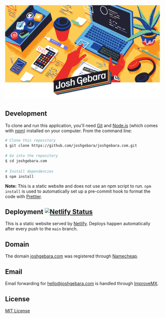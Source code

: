 <h1 align="center">
  <img src="./assets/img/backgroundWithLogo.png" alt="Josh Gebara" width="1000">
</h1>

## Development

To clone and run this application, you'll need [Git](https://git-scm.com) and [Node.js](https://nodejs.org/en/download/) (which comes with [npm](http://npmjs.com)) installed on your computer. From the command line:

```bash
# Clone this repository
$ git clone https://github.com/joshgebara/joshgebara.com.git

# Go into the repository
$ cd joshgebara.com

# Install dependencies
$ npm install
```

**Note:** This is a static website and does not use an npm script to run. `npm install` is used to automatically set up a pre-commit hook to format the code with [Prettier](https://prettier.io/).

## Deployment [![Netlify Status](https://api.netlify.com/api/v1/badges/9ca44667-87d0-46d2-bce6-ce71edbd181b/deploy-status)](https://app.netlify.com/sites/eager-panini-82c9c6/deploys)

This is a static website served by [Netlify](https://www.netlify.com/). Deploys happen automatically after every push to the `main` branch.

## Domain

The domain [joshgebara.com](https://www.joshgebara.com/) was registered through [Namecheap](https://www.namecheap.com/).

## Email

Email forwarding for hello@joshgebara.com is handled through [ImproveMX](https://improvmx.com/).

## License

[MIT License](./LICENSE)
